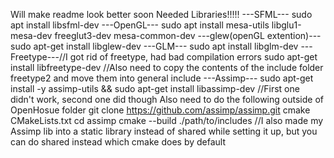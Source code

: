 Will make readme look better soon
Needed Libraries!!!!!
---SFML---
sudo apt install libsfml-dev 
---OpenGL---
sudo apt install mesa-utils libglu1-mesa-dev freeglut3-dev mesa-common-dev
---glew(openGL extention)---
sudo apt-get install libglew-dev
---GLM---
sudo apt install libglm-dev
---Freetype---//I got rid of freetype, had bad compilation errors
sudo apt-get install libfreetype-dev
//Also need to copy the contents of the include folder freetype2 and move them into general include
---Assimp---
sudo apt-get install -y assimp-utils
&&
sudo apt-get install libassimp-dev
//First one didn't work, second one did though
Also need to do the following outside of OpenHosue folder
git clone https://github.com/assimp/assimp.git
cmake CMakeLists.txt
cd assimp
cmake --build ./path/to/includes
//I also made my Assimp lib into a static library instead of shared while setting it up, but you can do shared instead which cmake does by default



